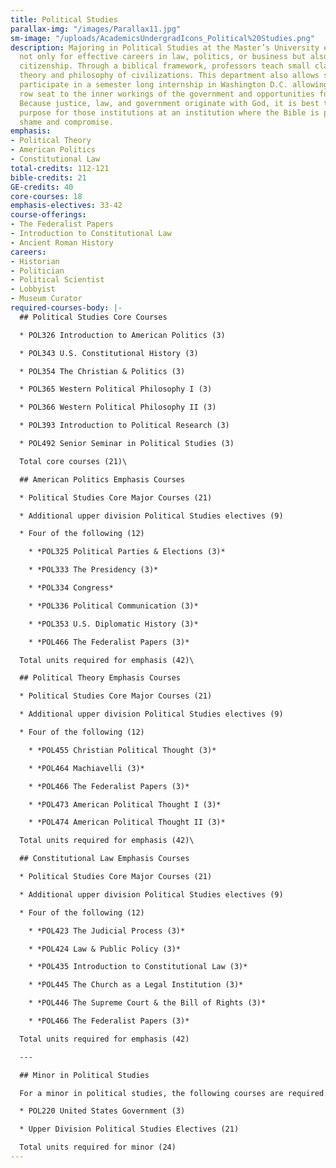 ```yaml
---
title: Political Studies
parallax-img: "/images/Parallax11.jpg"
sm-image: "/uploads/AcademicsUndergradIcons_Political%20Studies.png"
description: Majoring in Political Studies at the Master’s University equips believers
  not only for effective careers in law, politics, or business but also for responsible
  citizenship. Through a biblical framework, professors teach small classes on the
  theory and philosophy of civilizations. This department also allows students to
  participate in a semester long internship in Washington D.C. allowing them a front
  row seat to the inner workings of the government and opportunities for networking.
  Because justice, law, and government originate with God, it is best to study God’s
  purpose for those institutions at an institution where the Bible is preached without
  shame and compromise.
emphasis:
- Political Theory
- American Politics
- Constitutional Law
total-credits: 112-121
bible-credits: 21
GE-credits: 40
core-courses: 18
emphasis-electives: 33-42
course-offerings:
- The Federalist Papers
- Introduction to Constitutional Law
- Ancient Roman History
careers:
- Historian
- Politician
- Political Scientist
- Lobbyist
- Museum Curator
required-courses-body: |-
  ## Political Studies Core Courses

  * POL326 Introduction to American Politics (3)

  * POL343 U.S. Constitutional History (3)

  * POL354 The Christian & Politics (3)

  * POL365 Western Political Philosophy I (3)

  * POL366 Western Political Philosophy II (3)

  * POL393 Introduction to Political Research (3)

  * POL492 Senior Seminar in Political Studies (3)

  Total core courses (21)\

  ## American Politics Emphasis Courses

  * Political Studies Core Major Courses (21)

  * Additional upper division Political Studies electives (9)

  * Four of the following (12)

    * *POL325 Political Parties & Elections (3)*

    * *POL333 The Presidency (3)*

    * *POL334 Congress*

    * *POL336 Political Communication (3)*

    * *POL353 U.S. Diplomatic History (3)*

    * *POL466 The Federalist Papers (3)*

  Total units required for emphasis (42)\

  ## Political Theory Emphasis Courses

  * Political Studies Core Major Courses (21)

  * Additional upper division Political Studies electives (9)

  * Four of the following (12)

    * *POL455 Christian Political Thought (3)*

    * *POL464 Machiavelli (3)*

    * *POL466 The Federalist Papers (3)*

    * *POL473 American Political Thought I (3)*

    * *POL474 American Political Thought II (3)*

  Total units required for emphasis (42)\

  ## Constitutional Law Emphasis Courses

  * Political Studies Core Major Courses (21)

  * Additional upper division Political Studies electives (9)

  * Four of the following (12)

    * *POL423 The Judicial Process (3)*

    * *POL424 Law & Public Policy (3)*

    * *POL435 Introduction to Constitutional Law (3)*

    * *POL445 The Church as a Legal Institution (3)*

    * *POL446 The Supreme Court & the Bill of Rights (3)*

    * *POL466 The Federalist Papers (3)*

  Total units required for emphasis (42)

  ---

  ## Minor in Political Studies

  For a minor in political studies, the following courses are required:

  * POL220 United States Government (3)

  * Upper Division Political Studies Electives (21)

  Total units required for minor (24)
---
```


